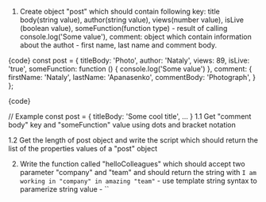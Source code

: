 1) Create object "post" which should contain following key:
title body(string value),
author(string value),
views(number value),
isLive (boolean value),
someFunction(function type) - result of calling console.log('Some value'),
comment: object which contain information about the authot - first name, last name and comment body.

{code}
 const post = {
    titleBody: 'Photo',
    author: 'Nataly',
    views: 89,
    isLive: 'true',
    someFunction: function () {
        console.log('Some value')
    },
    comment: {
        firstName: 'Nataly',
        lastName: 'Apanasenko',
        commentBody: 'Photograph',
    }
};

{code}

// Example
const post = {
titleBody: 'Some cool title',
...
}
1.1 Get "comment body" key and "someFunction" value using dots and bracket notation

1.2 Get the length of post object and write the script which should return the list of the properties values of a "post" object

2. Write the function called "helloColleagues" which should accept two parameter "company" and "team" and should return the string with `I am working in "company" in amazing "team"` - use template string syntax to paramerize string value - ``
